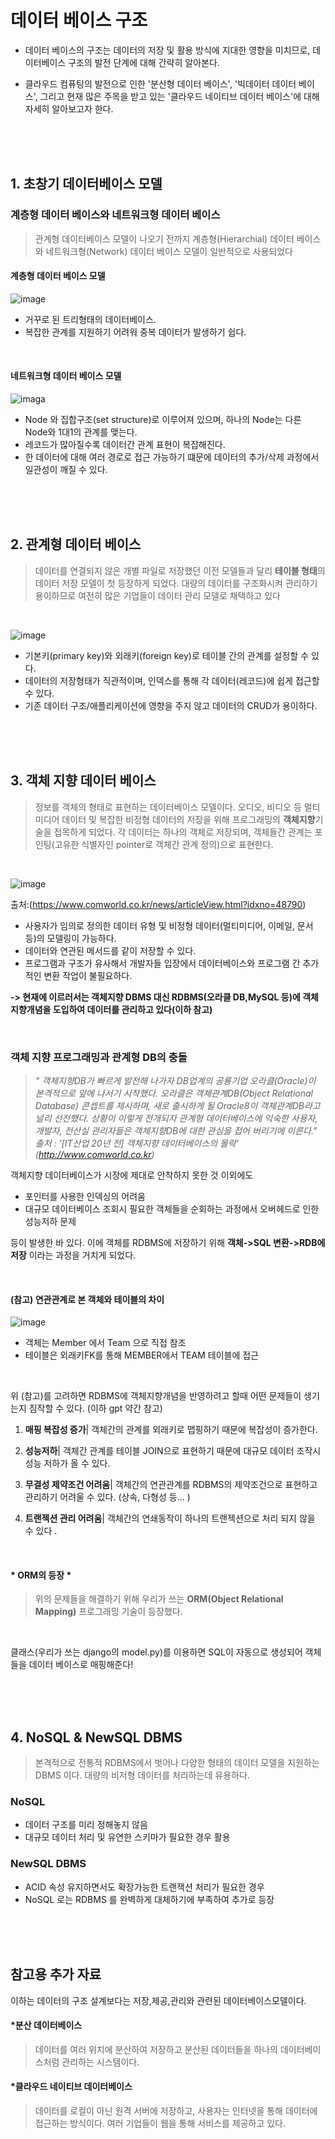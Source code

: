 # 데이터 베이스 구조

  - 데이터 베이스의 구조는 데이터의 저장 및 활용 방식에 지대한 영향을 미치므로, 데이터베이스 구조의 발전 단계에 대해 간략히 알아본다.

 - 클라우드 컴퓨팅의 발전으로 인한 '분산형 데이터 베이스', '빅데이터 데이터 베이스', 그리고 현재 많은 주목을 받고 있는 '클라우드 네이티브 데이터 베이스'에 대해 자세히 알아보고자 한다.

<br>
<br>
<br>

## 1. 초창기 데이터베이스 모델

### 계층형 데이터 베이스와 네트워크형 데이터 베이스

> 관계형 데이터베이스 모델이 나오기 전까지 계층형(Hierarchial) 데이터 베이스와 네트워크형(Network) 데이터 베이스 모델이 일반적으로 사용되었다


#### 계층형 데이터 베이스 모델
![image](https://img1.daumcdn.net/thumb/R1280x0/?scode=mtistory2&fname=https%3A%2F%2Fblog.kakaocdn.net%2Fdn%2Fkz1LQ%2FbtrcIUGPUjM%2FyTlgNt6gXeXCyVBaKEWQY1%2Fimg.png)
- 거꾸로 된 트리형태의 데이터베이스.
- 복잡한 관계를 지원하기 어려워 중복 데이터가 발생하기 쉽다. 

<br>

#### 네트워크형 데이터 베이스 모델
![imaga](https://img1.daumcdn.net/thumb/R1280x0/?scode=mtistory2&fname=https%3A%2F%2Fblog.kakaocdn.net%2Fdn%2FqdI60%2FbtrcEMiL1xc%2F9sLFwxpjQVy1jLCqSKSEp1%2Fimg.png)

- Node 와 집합구조(set structure)로 이루어져 있으며, 하나의 Node는 다른 Node와 1대1의 관계를 맺는다.
- 레코드가 많아질수록 데이터간 관계 표현이 복잡해진다.
- 한 데이터에 대해 여러 경로로 접근 가능하기 떄문에 데이터의 추가/삭제 과정에서 일관성이 깨질 수 있다.


<br>
<br>
<br>

## 2. 관계형 데이터 베이스

>  데이터를 연결되지 않은 개별 파일로 저장했던 이전 모델들과 달리 **테이블 형태**의 데이터 저장 모델이 첫 등장하게 되었다. 대량의 데이터를 구조화시켜 관리하기 용이하므로 여전히 많은 기업들이 데이터 관리 모델로 채택하고 있다

<br>

![image](https://www.fun-coding.org/00_Images/rdbms_keys.png)

- 기본키(primary key)와 외래키(foreign key)로 테이블 간의 관계를 설정할 수 있다.
- 데이터의 저장형태가 직관적이며, 인덱스를 통해 각 데이터(레코드)에 쉽게 접근할 수 있다.
- 기존 데이터 구조/애플리케이션에 영향을 주지 않고 데이터의 CRUD가 용이하다.

<br>
<br>
<br>

## 3. 객체 지향 데이터 베이스

> 정보를 객체의 형태로 표현하는 데이터베이스 모델이다. 오디오, 비디오 등 멀티미디어 데이터 및 복잡한 비정형 데이터의 저장을 위해 프로그래밍의 **객체지향**기술을 접목하게 되었다. 각 데이터는 하나의 객체로 저장되며, 객체들간 관계는 포인팅(고유한 식별자인 pointer로 객체간 관계 정의)으로 표현한다. 

<br>

![image](https://cdn.comworld.co.kr/news/photo/201505/48790_27746_030.jpg)

출처:(https://www.comworld.co.kr/news/articleView.html?idxno=48790)

- 사용자가 임의로 정의한 데이터 유형 및 비정형 데이터(멀티미디어, 이메일, 문서 등)의 모델링이 가능하다.
-  데이터와 연관된 메서드를 같이 저장할 수 있다. 
- 프로그램과 구조가 유사해서 개발자들 입장에서 데이터베이스와 프로그램 간 추가적인 변환 작업이 불필요하다. 


**-> 현재에 이르러서는 객체지향 DBMS 대신 RDBMS(오라클 DB,MySQL 등)에 객체 지향개념을 도입하여 데이터를 관리하고 있다(이하 참고)**

<br>

### 객체 지향 프로그래밍과 관계형 DB의 충돌

> *" 객체지향DB가 빠르게 발전해 나가자 DB업계의 공룡기업 오라클(Oracle)이 본격적으로 앞에 나서기 시작했다. 오라클은 객체관계DB(Object Relational Database) 콘셉트를 제시하며, 새로 출시하게 될 Oracle8이 객체관계DB라고 널리 선전했다. 상황이 이렇게 전개되자 관계형 데이터베이스에 익숙한 사용자, 개발자, 전산실 관리자들은 객체지향DB에 대한 관심을 접어 버리기에 이른다."*
<br> *출처 : '[IT산업 20년 전] 객체지향 데이터베이스의 몰락' (http://www.comworld.co.kr)*

객체지향 데이터베이스가 시장에 제대로 안착하지 못한 것 이외에도 
  - 포인터를 사용한 인덱싱의 어려움
  - 대규모 데이터베이스 조회시 필요한 객체들을 순회하는 과정에서 오버헤드로 인한 성능저하 문제

  등이 발생한 바 있다. 이에 객체를 RDBMS에 저장하기 위해 **객체->SQL 변환->RDB에 저장** 이라는 과정을 거치게 되었다. 

<br>

#### (참고) 연관관계로 본 객체와 테이블의 차이
![image](https://velog.velcdn.com/images/ke2007/post/ae0a85a1-db87-400a-85a6-1adbe87fbb8e/image.png)

- 객체는 Member 에서 Team 으로 직접 참조
- 테이블은 외래키FK를 통해 MEMBER에서 TEAM 테이블에 접근

<br>

위 (참고)를 고려하면 RDBMS에 객체지향개념을 반영하려고 할때 어떤 문제들이 생기는지 짐작할 수 있다. (이하 gpt 약간 참고)
  1. **매핑 복잡성 증가**| 객체간의 관계를 외래키로 맵핑하기 때문에 복잡성이 증가한다. 

  2. **성능저하**| 객체간 관계를 테이블 JOIN으로 표현하기 때문에 대규모 데이터 조작시 성능 저하가 올 수 있다. 

  3. **무결성 제약조건 어려움**| 객체간의 연관관계를 RDBMS의 제약조건으로 표현하고 관리하기 어려울 수 있다. (상속, 다형성 등... )

  4. **트랜젝션 관리 어려움**| 객체간의 연쇄동작이 하나의 트랜젝션으로 처리 되지 않을 수 있다 .

<br>

#### * ORM의 등장 *
> 위의 문제들을 해결하기 위해 우리가 쓰는 **ORM(Object Relational Mapping)** 프로그래밍 기술이 등장했다.
<br> 

클래스(우리가 쓰는 django의 model.py)를 이용하면 SQL이 자동으로 생성되어 객체들을 데이터 베이스로 매핑해준다! 

<br>
<br>


<br>

## 4. NoSQL & NewSQL DBMS

> 본격적으로 전통적 RDBMS에서 벗어나 다양한 형태의 데이터 모델을 지원하는 DBMS 이다. 대량의 비저형 데이터를 처리하는데 유용하다.

### NoSQL
 - 데이터 구조를 미리 정해놓지 않음 
 - 대규모 데이터 처리 및 유연한 스키마가 필요한 경우 활용

### NewSQL DBMS
  - ACID 속성 유지하면서도 확장가능한 트랜잭션 처리가 필요한 경우
  - NoSQL 로는 RDBMS 를 완벽하게 대체하기에 부족하여 추가로 등장

<br>
<br>
<br>



## 참고용 추가 자료
이하는 데이터의 구조 설계보다는 저장,제공,관리와 관련된 데이터베이스모델이다. 

#### *분산 데이터베이스
> 데이터를 여러 위치에 분산하여 저장하고 분산된 데이터들을 하나의 데이터베이스처럼 관리하는 시스템이다. 

#### *클라우드 네이티브 데이터베이스
>  데이터를 로컬이 아닌 원격 서버에 저장하고, 사용자는 인터넷을 통해 데이터에 접근하는 방식이다. 여러 기업들이 웹을 통해 서비스를 제공하고 있다. 